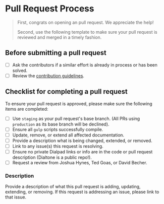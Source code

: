 # Pull Request Process

> First, congrats on opening an pull request. We appreciate the help!
> 
> Second, use the following template to make sure your pull request is reviewed and merged in a timely fashion.

## Before submitting a pull request

 - [ ] Ask the contributors if a similar effort is already in process or has been solved.
 - [ ] Review the [contribution guidelines](https://github.com/dialpad/dialtone/blob/staging/.github/CONTRIBUTING.md).
 
## Checklist for completing a pull request

To ensure your pull request is approved, please make sure the following items are completed: 

 - [ ] Use `staging` as your pull request's base branch. (All PRs using `production` as its base branch will be declined).
 - [ ] Ensure all `gulp` scripts successfully compile.
 - [ ] Update, remove, or extend all affected documentation.
 - [ ] Provide a description what is being changed, extended, or removed.
 - [ ] Link to any issue(s) this request is resolving.
 - [ ] Ensure no private Dialpad links or info are in the code or pull request description (Dialtone is a public repo!).
 - [ ] Request a review from Joshua Hynes, Ted Goas, or David Becher.

### Description
Provide a description of what this pull request is adding, updating, extending, or removing. If this request is addressing an issue, please link to that issue.
